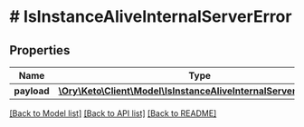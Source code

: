 # # IsInstanceAliveInternalServerError

## Properties

Name | Type | Description | Notes
------------ | ------------- | ------------- | -------------
**payload** | [**\Ory\Keto\Client\Model\IsInstanceAliveInternalServerErrorBody**](IsInstanceAliveInternalServerErrorBody.md) |  | [optional] 

[[Back to Model list]](../../README.md#documentation-for-models) [[Back to API list]](../../README.md#documentation-for-api-endpoints) [[Back to README]](../../README.md)



